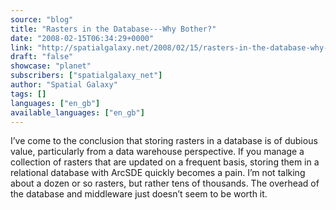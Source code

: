 ```yaml
---
source: "blog"
title: "Rasters in the Database---Why Bother?"
date: "2008-02-15T06:34:29+0000"
link: "http://spatialgalaxy.net/2008/02/15/rasters-in-the-database-why-bother/"
draft: "false"
showcase: "planet"
subscribers: ["spatialgalaxy_net"]
author: "Spatial Galaxy"
tags: []
languages: ["en_gb"]
available_languages: ["en_gb"]
---
```


I&rsquo;ve come to the conclusion that storing rasters in a database is of dubious value, particularly from a data warehouse perspective.
If you manage a collection of rasters that are updated on a frequent basis, storing them in a relational database with ArcSDE quickly becomes a pain. I&rsquo;m not talking about a dozen or so rasters, but rather tens of thousands. The overhead of the database and middleware just doesn&rsquo;t seem to be worth it.
